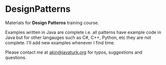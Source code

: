 # DesignPatterns


Materials for **Design Patterns** training course.

Examples written in Java are complete i.e. all patterns have example code in Java but for other langauges such as C#, C++, Python, etc they are not complete. I'll add new examples whenever I find time.

Please contact me at akin@javaturk.org for typos, suggestions and questions.

